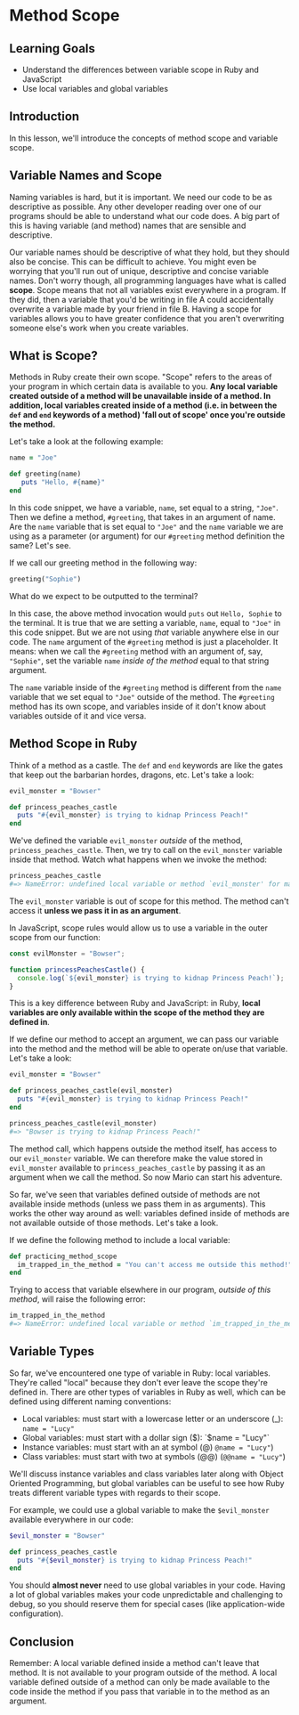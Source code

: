 # Method Scope

## Learning Goals

- Understand the differences between variable scope in Ruby and JavaScript
- Use local variables and global variables

## Introduction

In this lesson, we'll introduce the concepts of method scope and variable scope.

## Variable Names and Scope

Naming variables is hard, but it is important. We need our code to be as
descriptive as possible. Any other developer reading over one of our programs
should be able to understand what our code does. A big part of this is having
variable (and method) names that are sensible and descriptive.

Our variable names should be descriptive of what they hold, but they should also
be concise. This can be difficult to achieve. You might even be worrying that
you'll run out of unique, descriptive and concise variable names. Don't worry
though, all programming languages have what is called **scope**. Scope means
that not all variables exist everywhere in a program. If they did, then a
variable that you'd be writing in file A could accidentally overwrite a variable
made by your friend in file B. Having a scope for variables allows you to have
greater confidence that you aren't overwriting someone else's work when you
create variables.

## What is Scope?

Methods in Ruby create their own scope. "Scope" refers to the areas of your
program in which certain data is available to you. **Any local variable created
outside of a method will be unavailable inside of a method. In addition, local
variables created inside of a method (i.e. in between the `def` and `end`
keywords of a method) 'fall out of scope' once you're outside the method.**

Let's take a look at the following example:

```rb
name = "Joe"

def greeting(name)
   puts "Hello, #{name}"
end
```

In this code snippet, we have a variable, `name`, set equal to a string,
`"Joe"`. Then we define a method, `#greeting`, that takes in an argument of
name. Are the `name` variable that is set equal to `"Joe"` and the `name`
variable we are using as a parameter (or argument) for our `#greeting` method
definition the same? Let's see.

If we call our greeting method in the following way:

```rb
greeting("Sophie")
```

What do we expect to be outputted to the terminal?

In this case, the above method invocation would `puts` out `Hello, Sophie` to
the terminal. It is true that we are setting a variable, `name`, equal to
`"Joe"` in this code snippet. But we are not using _that_ variable anywhere else
in our code. The `name` argument of the `#greeting` method is just a
placeholder. It means: when we call the `#greeting` method with an argument of,
say, `"Sophie"`, set the variable `name` _inside of the method_ equal to that
string argument.

The `name` variable inside of the `#greeting` method is different from the
`name` variable that we set equal to `"Joe"` outside of the method. The
`#greeting` method has its own scope, and variables inside of it don't know
about variables outside of it and vice versa.

## Method Scope in Ruby

Think of a method as a castle. The `def` and `end` keywords are like the gates
that keep out the barbarian hordes, dragons, etc. Let's take a look:

```rb
evil_monster = "Bowser"

def princess_peaches_castle
  puts "#{evil_monster} is trying to kidnap Princess Peach!"
end
```

We've defined the variable `evil_monster` _outside_ of the method,
`princess_peaches_castle`. Then, we try to call on the `evil_monster` variable
inside that method. Watch what happens when we invoke the method:

```rb
princess_peaches_castle
#=> NameError: undefined local variable or method `evil_monster' for main:Object
```

The `evil_monster` variable is out of scope for this method. The method can't
access it **unless we pass it in as an argument**.

In JavaScript, scope rules would allow us to use a variable in the outer scope
from our function:

```js
const evilMonster = "Bowser";

function princessPeachesCastle() {
  console.log(`${evil_monster} is trying to kidnap Princess Peach!`);
}
```

This is a key difference between Ruby and JavaScript: in Ruby, **local variables
are only available within the scope of the method they are defined in**.

If we define our method to accept an argument, we can pass our variable into the
method and the method will be able to operate on/use that variable. Let's take a
look:

```rb
evil_monster = "Bowser"

def princess_peaches_castle(evil_monster)
  puts "#{evil_monster} is trying to kidnap Princess Peach!"
end

princess_peaches_castle(evil_monster)
#=> "Bowser is trying to kidnap Princess Peach!"
```

The method call, which happens outside the method itself, has access to our
`evil_monster` variable. We can therefore make the value stored in
`evil_monster` available to `princess_peaches_castle` by passing it as an
argument when we call the method. So now Mario can start his adventure.

So far, we've seen that variables defined outside of methods are not available
inside methods (unless we pass them in as arguments). This works the other way
around as well: variables defined inside of methods are not available outside of
those methods. Let's take a look.

If we define the following method to include a local variable:

```rb
def practicing_method_scope
  im_trapped_in_the_method = "You can't access me outside this method!"
end
```

Trying to access that variable elsewhere in our program, _outside of this
method_, will raise the following error:

```rb
im_trapped_in_the_method
#=> NameError: undefined local variable or method `im_trapped_in_the_method' for main:Object
```

## Variable Types

So far, we've encountered one type of variable in Ruby: local variables. They're
called "local" because they don't ever leave the scope they're defined in. There
are other types of variables in Ruby as well, which can be defined using
different naming conventions:

- Local variables: must start with a lowercase letter or an underscore (\_): `name = "Lucy"`
- Global variables: must start with a dollar sign ($): `$name = "Lucy"`
- Instance variables: must start with an at symbol (@) `@name = "Lucy"`)
- Class variables: must start with two at symbols (@@) (`@@name = "Lucy"`)

We'll discuss instance variables and class variables later along with Object
Oriented Programming, but global variables can be useful to see how Ruby treats
different variable types with regards to their scope.

For example, we could use a global variable to make the `$evil_monster`
available everywhere in our code:

```rb
$evil_monster = "Bowser"

def princess_peaches_castle
  puts "#{$evil_monster} is trying to kidnap Princess Peach!"
end
```

You should **almost never** need to use global variables in your code. Having a
lot of global variables makes your code unpredictable and challenging to debug,
so you should reserve them for special cases (like application-wide
configuration).

## Conclusion

Remember: A local variable defined inside a method can't leave that method. It
is not available to your program outside of the method. A local variable defined
outside of a method can only be made available to the code inside the method if
you pass that variable in to the method as an argument.
